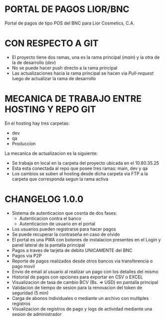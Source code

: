 # PORTAL DE PAGOS LIOR/BNC
Portal de pagos de tipo POS del BNC para Lior Cosmetics, C.A.

# CON RESPECTO A GIT
* El proyecto tiene dos ramas, una es la rama principal (_main_) y la otra de la de desarrollo (_dev_)
* No se puede hacer push directo a la rama principal
* Las actualizaciones hacia la rama principal se hacen via _Pull-request_ luego de actualizar la rama de desarrollo

# MECANICA DE TRABAJO ENTRE HOSTING Y REPO GIT
En el hosting hay tres carpetas:
* dev
* qa
* Produccion

La mecanica de actualizacion es la siguiente:
* Se trabaja en local en la carpeta del proyecto ubicada en el 10.80.35.25
* Esta esta conectada al repo que posee tres ramas: main, dev y qa
* Los cambios se suben al hosting desde dicha carpeta via FTP a la carpeta que corresponda segun la rama activa

# CHANGELOG 1.0.0
* Sistema de autenticacion que cosnta de dos fases:
    -   Autenticacion contra el banco
    -   Autenticacion de usuario en el portal
* Los usuarios pueden registrarse para hacer pagos
* Se puede recuperar la contraseña en caso de olvido
* El portal es una PWA con botones de instalacion presentes en el Login y panel lateral de la pantalla principal
* Pagos a traves de tarjeta de debito UNICAMENTE del BNC
* Pagos via P2P
* Reporte de pagos realizados desde otros bancos via transferencia o pago movil
* Envio de email al usuario al realizar un pago con los detalles del mismo
* Historial de pagos con opciones para exportar en CSV o EXCEL
* Visualizacion de tasa de cambio BCV (Bs. => USD) en pantalla principal
* Validacion de tiempo de sesion para la renovacion del token de seguridad (5 min)
* Carga de abonos individuales o mediante un archivo con multiples registros
* Visualizacion de registros de pago y logs de actividad mediante una sesion de administrador
